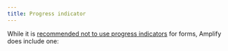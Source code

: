 ```yaml
---
title: Progress indicator
---
```

While it is [recommended not to use progress indicators](https://design-system.service.gov.uk/patterns/question-pages/#using-progress-indicators) for forms, Amplify does include one: